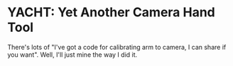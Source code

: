 # YACHT: Yet Another Camera Hand Tool

There's lots of "I've got a code for calibrating arm to camera, I can share if you want". Well, I'll just mine the way I did it.
